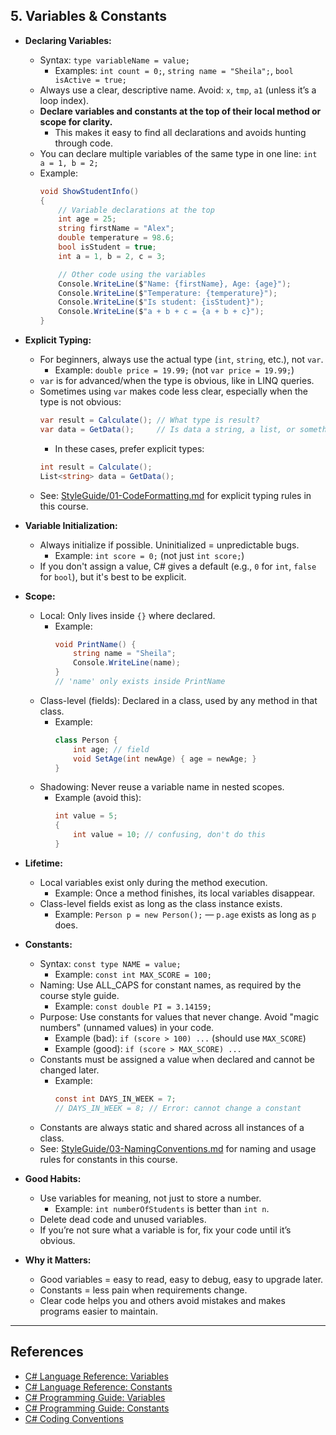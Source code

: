 ## 5. Variables & Constants

- **Declaring Variables:**
  - Syntax: `type variableName = value;`
    - Examples: `int count = 0;`, `string name = "Sheila";`, `bool isActive = true;`
  - Always use a clear, descriptive name. Avoid: `x`, `tmp`, `a1` (unless it’s a loop index).
  - **Declare variables and constants at the top of their local method or scope for clarity.**
    - This makes it easy to find all declarations and avoids hunting through code.
  - You can declare multiple variables of the same type in one line: `int a = 1, b = 2;`
  - Example:
    ```csharp
    void ShowStudentInfo()
    {
        // Variable declarations at the top
        int age = 25;
        string firstName = "Alex";
        double temperature = 98.6;
        bool isStudent = true;
        int a = 1, b = 2, c = 3;

        // Other code using the variables
        Console.WriteLine($"Name: {firstName}, Age: {age}");
        Console.WriteLine($"Temperature: {temperature}");
        Console.WriteLine($"Is student: {isStudent}");
        Console.WriteLine($"a + b + c = {a + b + c}");
    }
    ```

- **Explicit Typing:**
  - For beginners, always use the actual type (`int`, `string`, etc.), not `var`.
    - Example: `double price = 19.99;` (not `var price = 19.99;`)
  - `var` is for advanced/when the type is obvious, like in LINQ queries.
  - Sometimes using `var` makes code less clear, especially when the type is not obvious:
    ```csharp
    var result = Calculate(); // What type is result?
    var data = GetData();     // Is data a string, a list, or something else?
    ```
    - In these cases, prefer explicit types:
    ```csharp
    int result = Calculate();
    List<string> data = GetData();
    ```
  - See: [StyleGuide/01-CodeFormatting.md](../StyleGuide/01-CodeFormatting.md) for explicit typing rules in this course.

- **Variable Initialization:**
  - Always initialize if possible. Uninitialized = unpredictable bugs.
    - Example: `int score = 0;` (not just `int score;`)
  - If you don't assign a value, C# gives a default (e.g., `0` for `int`, `false` for `bool`), but it's best to be explicit.

- **Scope:**
  - Local: Only lives inside `{}` where declared.
    - Example:
      ```csharp
      void PrintName() {
          string name = "Sheila";
          Console.WriteLine(name);
      }
      // 'name' only exists inside PrintName
      ```
  - Class-level (fields): Declared in a class, used by any method in that class.
    - Example:
      ```csharp
      class Person {
          int age; // field
          void SetAge(int newAge) { age = newAge; }
      }
      ```
  - Shadowing: Never reuse a variable name in nested scopes.
    - Example (avoid this):
      ```csharp
      int value = 5;
      {
          int value = 10; // confusing, don't do this
      }
      ```

- **Lifetime:**
  - Local variables exist only during the method execution.
    - Example: Once a method finishes, its local variables disappear.
  - Class-level fields exist as long as the class instance exists.
    - Example: `Person p = new Person();` — `p.age` exists as long as `p` does.

- **Constants:**
  - Syntax: `const type NAME = value;`
    - Example: `const int MAX_SCORE = 100;`
  - Naming: Use ALL_CAPS for constant names, as required by the course style guide.
    - Example: `const double PI = 3.14159;`
  - Purpose: Use constants for values that never change. Avoid "magic numbers" (unnamed values) in your code.
    - Example (bad): `if (score > 100) ...` (should use `MAX_SCORE`)
    - Example (good): `if (score > MAX_SCORE) ...`
  - Constants must be assigned a value when declared and cannot be changed later.
    - Example:
      ```csharp
      const int DAYS_IN_WEEK = 7;
      // DAYS_IN_WEEK = 8; // Error: cannot change a constant
      ```
  - Constants are always static and shared across all instances of a class.
  - See: [StyleGuide/03-NamingConventions.md](../StyleGuide/03-NamingConventions.md) for naming and usage rules for constants in this course.

- **Good Habits:**
  - Use variables for meaning, not just to store a number.
    - Example: `int numberOfStudents` is better than `int n`.
  - Delete dead code and unused variables.
  - If you’re not sure what a variable is for, fix your code until it’s obvious.

- **Why it Matters:**
  - Good variables = easy to read, easy to debug, easy to upgrade later.
  - Constants = less pain when requirements change.
  - Clear code helps you and others avoid mistakes and makes programs easier to maintain.

---

## References

- [C# Language Reference: Variables](https://learn.microsoft.com/en-us/dotnet/csharp/language-reference/language-specification/variables)
- [C# Language Reference: Constants](https://learn.microsoft.com/en-us/dotnet/csharp/language-reference/language-specification/variables#93-default-values)
- [C# Programming Guide: Variables](https://learn.microsoft.com/en-us/dotnet/csharp/programming-guide/variables/)
- [C# Programming Guide: Constants](https://learn.microsoft.com/en-us/dotnet/csharp/programming-guide/constants/)
- [C# Coding Conventions](https://learn.microsoft.com/en-us/dotnet/csharp/programming-guide/inside-a-program/coding-conventions)

